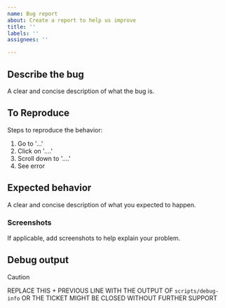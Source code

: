 ```yaml
---
name: Bug report
about: Create a report to help us improve
title: ''
labels: ''
assignees: ''

---
```


## Describe the bug

A clear and concise description of what the bug is.

## To Reproduce

Steps to reproduce the behavior:

1. Go to '...'
2. Click on '....'
3. Scroll down to '....'
4. See error

## Expected behavior

A clear and concise description of what you expected to happen.

### Screenshots
If applicable, add screenshots to help explain your problem.

## Debug output

> [!CAUTION]
> REPLACE THIS + PREVIOUS LINE WITH THE OUTPUT OF `scripts/debug-info` OR THE TICKET MIGHT BE CLOSED WITHOUT FURTHER SUPPORT
